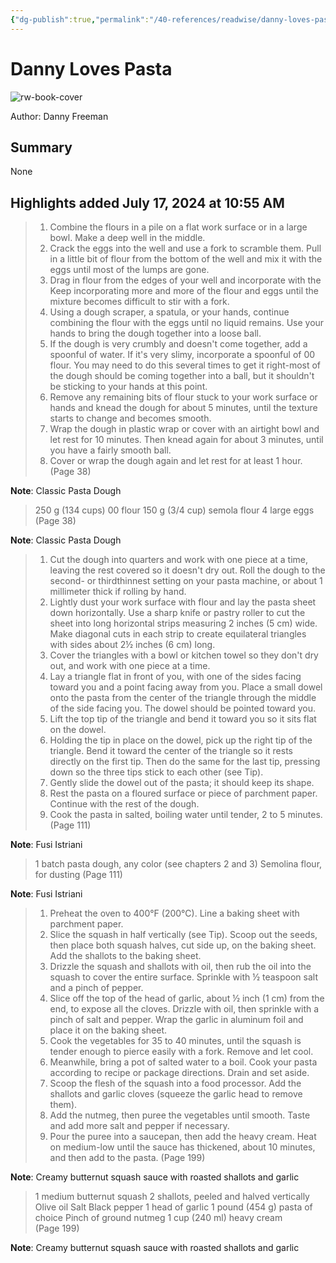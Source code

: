 ```yaml
---
{"dg-publish":true,"permalink":"/40-references/readwise/danny-loves-pasta/","tags":["rw/books"]}
---
```


# Danny Loves Pasta

![rw-book-cover](https://books.google.com/books/content?id=PNWOEAAAQBAJ&printsec=frontcover&img=1&zoom=5&source=public)
  
Author: Danny Freeman

## Summary

None

## Highlights added July 17, 2024 at 10:55 AM
>1. Combine the flours in a pile on a flat work surface or in a large bowl. Make a deep well in the middle.
>2. Crack the eggs into the well and use a fork to scramble them. Pull in a little bit of flour from the bottom of the well and mix it with the eggs until most of the lumps are gone.
>3. Drag in flour from the edges of your well and incorporate with the Keep incorporating more and more of the flour and eggs until the mixture becomes difficult to stir with a fork.
>4. Using a dough scraper, a spatula, or your hands, continue combining the flour with the eggs until no liquid remains. Use your hands to bring the dough together into a loose ball.
>5. If the dough is very crumbly and doesn't come together, add a spoonful of water. If it's very slimy, incorporate a spoonful of 00 flour. You may need to do this several times to get it right-most of the dough should be coming together into a ball, but it shouldn't be sticking to your hands at this point.
>6. Remove any remaining bits of flour stuck to your work surface or hands and knead the dough for about 5 minutes, until the texture starts to change and becomes smooth.
>7. Wrap the dough in plastic wrap or cover with an airtight bowl and let rest for 10 minutes. Then knead again for about 3 minutes, until you have a fairly smooth ball.
>8. Cover or wrap the dough again and let rest for at least 1 hour. (Page 38)

**Note**: 
Classic Pasta Dough

>250 g (134 cups) 00 flour
>150 g (3/4 cup) semola flour
>4 large eggs (Page 38)

**Note**: 
Classic Pasta Dough

>1. Cut the dough into quarters and work with one piece at a time, leaving the rest covered so it doesn't dry out. Roll the dough to the second- or thirdthinnest setting on your pasta machine, or about 1 millimeter thick if rolling by hand.
>2. Lightly dust your work surface with flour and lay the pasta sheet down horizontally. Use a sharp knife or pastry roller to cut the sheet into long horizontal strips measuring 2 inches (5 cm) wide. Make diagonal cuts in each strip to create equilateral triangles with sides about 2½ inches (6 cm) long.
>3. Cover the triangles with a bowl or kitchen towel so they don't dry out, and work with one piece at a time.
>4. Lay a triangle flat in front of you, with one of the sides facing toward you and a point facing away from you. Place a small dowel onto the pasta from the center of the triangle through the middle of the side facing you. The dowel should be pointed toward you.
>5. Lift the top tip of the triangle and bend it toward you so it sits flat on the dowel.
>6. Holding the tip in place on the dowel, pick up the right tip of the triangle.
>Bend it toward the center of the triangle so it rests directly on the first tip.
>Then do the same for the last tip, pressing down so the three tips stick to each other (see Tip).
>7. Gently slide the dowel out of the pasta; it should keep its shape.
>8. Rest the pasta on a floured surface or piece of parchment paper. Continue with the rest of the dough.
>9. Cook the pasta in salted, boiling water until tender, 2 to 5 minutes. (Page 111)

**Note**: 
Fusi Istriani

>1 batch pasta dough, any color (see chapters 2 and 3)
>Semolina flour, for dusting (Page 111)

**Note**: 
Fusi Istriani

>1. Preheat the oven to 400°F (200°C). Line a baking sheet with parchment paper.
>2. Slice the squash in half vertically (see Tip). Scoop out the seeds, then place both squash halves, cut side up, on the baking sheet. Add the shallots to the baking sheet.
>3. Drizzle the squash and shallots with oil, then rub the oil into the squash to cover the entire surface. Sprinkle with ½ teaspoon salt and a pinch of pepper.
>4. Slice off the top of the head of garlic, about ½ inch (1 cm) from the end, to expose all the cloves. Drizzle with oil, then sprinkle with a pinch of salt and pepper. Wrap the garlic in aluminum foil and place it on the baking sheet.
>5. Cook the vegetables for 35 to 40 minutes, until the squash is tender enough to pierce easily with a fork. Remove and let cool.
>6. Meanwhile, bring a pot of salted water to a boil. Cook your pasta according to recipe or package directions. Drain and set aside.
>7. Scoop the flesh of the squash into a food processor. Add the shallots and garlic cloves (squeeze the garlic head to remove them).
>8. Add the nutmeg, then puree the vegetables until smooth. Taste and add more salt and pepper if necessary.
>9. Pour the puree into a saucepan, then add the heavy cream. Heat on medium-low until the sauce has thickened, about 10 minutes, and then add to the pasta. (Page 199)

**Note**: 
Creamy butternut squash sauce with roasted shallots and garlic

>1 medium butternut squash 
>2 shallots, peeled and halved vertically Olive oil
>Salt 
>Black pepper
>1 head of garlic 
>1 pound (454 g) pasta of choice
>Pinch of ground nutmeg 
>1 cup (240 ml) heavy cream (Page 199)

**Note**: 
Creamy butternut squash sauce with roasted shallots and garlic

